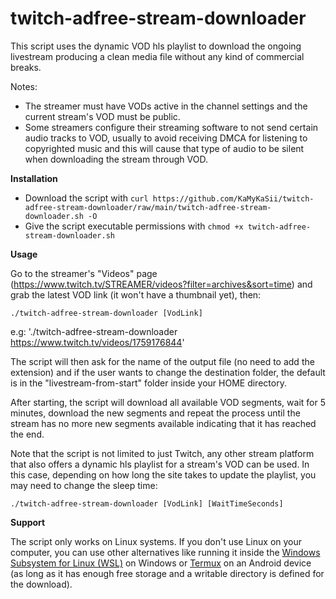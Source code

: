 # twitch-adfree-stream-downloader
This script uses the dynamic VOD hls playlist to download the ongoing livestream producing a clean media file without any kind of commercial breaks.

Notes:
- The streamer must have VODs active in the channel settings and the current stream's VOD must be public.
- Some streamers configure their streaming software to not send certain audio tracks to VOD, usually to avoid receiving DMCA for listening to copyrighted music and this will cause that type of audio to be silent when downloading the stream through VOD.

<b>Installation</b>
- Download the script with ```curl https://github.com/KaMyKaSii/twitch-adfree-stream-downloader/raw/main/twitch-adfree-stream-downloader.sh -O```
- Give the script executable permissions with ```chmod +x twitch-adfree-stream-downloader.sh```

<b>Usage</b>

Go to the streamer's "Videos" page (https://www.twitch.tv/STREAMER/videos?filter=archives&sort=time) and grab the latest VOD link (it won't have a thumbnail yet), then:

```
./twitch-adfree-stream-downloader [VodLink]
```


e.g:
'./twitch-adfree-stream-downloader https://www.twitch.tv/videos/1759176844'

The script will then ask for the name of the output file (no need to add the extension) and if the user wants to change the destination folder, the default is in the "livestream-from-start" folder inside your HOME directory.

After starting, the script will download all available VOD segments, wait for 5 minutes, download the new segments and repeat the process until the stream has no more new segments available indicating that it has reached the end.

Note that the script is not limited to just Twitch, any other stream platform that also offers a dynamic hls playlist for a stream's VOD can be used. In this case, depending on how long the site takes to update the playlist, you may need to change the sleep time:

```
./twitch-adfree-stream-downloader [VodLink] [WaitTimeSeconds]
```

<b>Support</b>

The script only works on Linux systems. If you don't use Linux on your computer, you can use other alternatives like running it inside the [Windows Subsystem for Linux (WSL)](https://learn.microsoft.com/windows/wsl/install) on Windows or [Termux](https://github.com/termux/termux-app) on an Android device (as long as it has enough free storage and a writable directory is defined for the download).
